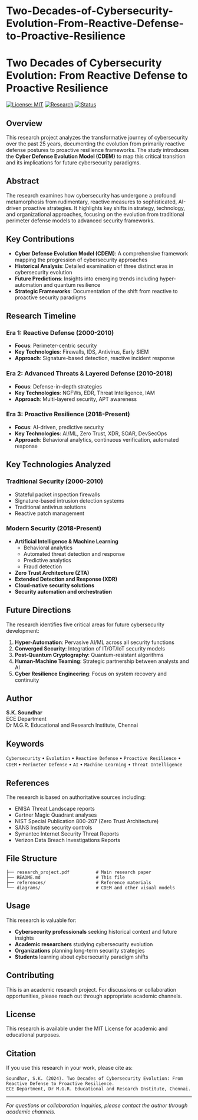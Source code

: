 # Two-Decades-of-Cybersecurity-Evolution-From-Reactive-Defense-to-Proactive-Resilience

# Two Decades of Cybersecurity Evolution: From Reactive Defense to Proactive Resilience

[![License: MIT](https://img.shields.io/badge/License-MIT-yellow.svg)](https://opensource.org/licenses/MIT)
[![Research](https://img.shields.io/badge/Type-Research-blue.svg)](https://github.com/topics/cybersecurity)
[![Status](https://img.shields.io/badge/Status-Active-green.svg)]()

## Overview

This research project analyzes the transformative journey of cybersecurity over the past 25 years, documenting the evolution from primarily reactive defense postures to proactive resilience frameworks. The study introduces the **Cyber Defense Evolution Model (CDEM)** to map this critical transition and its implications for future cybersecurity paradigms.

## Abstract

The research examines how cybersecurity has undergone a profound metamorphosis from rudimentary, reactive measures to sophisticated, AI-driven proactive strategies. It highlights key shifts in strategy, technology, and organizational approaches, focusing on the evolution from traditional perimeter defense models to advanced security frameworks.

## Key Contributions

- **Cyber Defense Evolution Model (CDEM)**: A comprehensive framework mapping the progression of cybersecurity approaches
- **Historical Analysis**: Detailed examination of three distinct eras in cybersecurity evolution
- **Future Predictions**: Insights into emerging trends including hyper-automation and quantum resilience
- **Strategic Frameworks**: Documentation of the shift from reactive to proactive security paradigms

## Research Timeline

### Era 1: Reactive Defense (2000-2010)
- **Focus**: Perimeter-centric security
- **Key Technologies**: Firewalls, IDS, Antivirus, Early SIEM
- **Approach**: Signature-based detection, reactive incident response

### Era 2: Advanced Threats & Layered Defense (2010-2018)
- **Focus**: Defense-in-depth strategies
- **Key Technologies**: NGFWs, EDR, Threat Intelligence, IAM
- **Approach**: Multi-layered security, APT awareness

### Era 3: Proactive Resilience (2018-Present)
- **Focus**: AI-driven, predictive security
- **Key Technologies**: AI/ML, Zero Trust, XDR, SOAR, DevSecOps
- **Approach**: Behavioral analytics, continuous verification, automated response

## Key Technologies Analyzed

### Traditional Security (2000-2010)
- Stateful packet inspection firewalls
- Signature-based intrusion detection systems
- Traditional antivirus solutions
- Reactive patch management

### Modern Security (2018-Present)
- **Artificial Intelligence & Machine Learning**
  - Behavioral analytics
  - Automated threat detection and response
  - Predictive analytics
  - Fraud detection
- **Zero Trust Architecture (ZTA)**
- **Extended Detection and Response (XDR)**
- **Cloud-native security solutions**
- **Security automation and orchestration**

## Future Directions

The research identifies five critical areas for future cybersecurity development:

1. **Hyper-Automation**: Pervasive AI/ML across all security functions
2. **Converged Security**: Integration of IT/OT/IoT security models
3. **Post-Quantum Cryptography**: Quantum-resistant algorithms
4. **Human-Machine Teaming**: Strategic partnership between analysts and AI
5. **Cyber Resilience Engineering**: Focus on system recovery and continuity

## Author

**S.K. Soundhar**  
ECE Department  
Dr M.G.R. Educational and Research Institute, Chennai

## Keywords

`Cybersecurity` • `Evolution` • `Reactive Defense` • `Proactive Resilience` • `CDEM` • `Perimeter Defense` • `AI` • `Machine Learning` • `Threat Intelligence`

## References

The research is based on authoritative sources including:
- ENISA Threat Landscape reports
- Gartner Magic Quadrant analyses
- NIST Special Publication 800-207 (Zero Trust Architecture)
- SANS Institute security controls
- Symantec Internet Security Threat Reports
- Verizon Data Breach Investigations Reports

## File Structure

```
├── research_project.pdf          # Main research paper
├── README.md                     # This file
├── references/                   # Reference materials
└── diagrams/                     # CDEM and other visual models
```

## Usage

This research is valuable for:
- **Cybersecurity professionals** seeking historical context and future insights
- **Academic researchers** studying cybersecurity evolution
- **Organizations** planning long-term security strategies
- **Students** learning about cybersecurity paradigm shifts

## Contributing

This is an academic research project. For discussions or collaboration opportunities, please reach out through appropriate academic channels.

## License

This research is available under the MIT License for academic and educational purposes.

## Citation

If you use this research in your work, please cite as:

```
Soundhar, S.K. (2024). Two Decades of Cybersecurity Evolution: From Reactive Defense to Proactive Resilience. 
ECE Department, Dr M.G.R. Educational and Research Institute, Chennai.
```

---

*For questions or collaboration inquiries, please contact the author through academic channels.*
